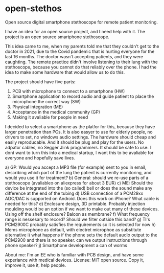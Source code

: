 # open-stethos
Open source digital smartphone stethoscope for remote patient monitoring.

I have an idea for an open source project, and I need help with it.
The project is an open source smartphone stethoscope.

This idea came to me, when my parents told me that they couldn't get to the doctor in 2021, due to the Covid pandemic that is hurting everyone for the last 16 months.
The doctor wasn't accepting patients, and they were caughting. The remote practice didn't involve listening to their lung with the stethoscope, because you cannot do that reliably over the phone.
I had the idea to make some hardware that would allow us to do this.

The project should have five parts:
1) PCB with microphone to connect to a smartphone (HW)
2) Smartphone application to record audio and guide patient to place the microphone the correct way (SW)
3) Physical integration (ME)
4) Acceptance in the medical community (GP)
5) Making it avaliable for people in need

I decided to select a smartphone as the platfor for this, because they have larger penetration than PCs.
It is also easyer to use for elderly people, no drivers to set, no windows audio settings.
The hardware should cheap and easily reproducable. And it should be plug and play for the users. No adpator cables, no Segger Jlink programmers.
It should be safe to use.
I dont want to turn this into a medical startup, I want this to be avaliable for everyone and hopefully save lives.

a) GP: Would you accept a MP3 file (for example) sent to you in email, describing which part of the lung the patient is currently monitoring, and would you use it for treatment?
b) General: should we re-use parts of a stethoscope (avaliableo on aliexpress for about 3 EUR)
c) ME: Should the device be integrated into the (so called) bell or does the sound make any difference at the end of the tubing
d) USB connection of a PCM29xx ADC/DAC is supported on Android. Does this work on iPhone? What cable is needed for this? 
e) Enclosure design, 3D printable. 
   Probably injection moulding would be an option if we want to make out many of these devices. 
   Using off the shelf enclosure? 
   Baloon as membrane?
f) What frequency range is nessesary to record? Should we filter outside this band?
g) TI's PCM2900C probably satisfies the requirements so it is selected for now
h) Mems microphone as default, with electret microphoe as substitute alternative
i) what happens if the phone sets the default audio output to the PCM2900 and there is no speaker. can we output instructions through phone speaker?
j) Smartphone development a can of worms


About me: I'm an EE who is familiar with PCB design, and have some experiance with medical devices.
License: MIT open source. Copy it, improve it, use it, help people.